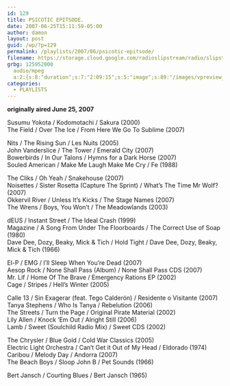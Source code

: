```yaml
---
id: 129
title: PSICOTIC EPITSODE.
date: 2007-06-25T15:11:59-05:00
author: damon
layout: post
guid: /wp/?p=129
permalink: /playlists/2007/06/psicotic-epitsode/
filename: https://storage.cloud.google.com/radioslipstream/radio/slipstream-s4e07.mp3
grbg: 125952000
  audio/mpeg
  a:2:{s:8:"duration";s:7:"2:09:15";s:5:"image";s:89:"/images/vpreview_center.png";}
categories:
  - PLAYLISTS
---
```


**originally aired June 25, 2007**

Susumu Yokota / Kodomotachi / Sakura (2000)  
The Field / Over The Ice / From Here We Go To Sublime (2007)

Nits / The Rising Sun / Les Nuits (2005)  
John Vanderslice / The Tower / Emerald City (2007)  
Bowerbirds / In Our Talons / Hymns for a Dark Horse (2007)  
Souled American / Make Me Laugh Make Me Cry / Fe (1988)

The Cliks / Oh Yeah / Snakehouse (2007)  
Noisettes / Sister Rosetta (Capture The Sprint) / What’s The Time Mr Wolf? (2007)  
Okkervil River / Unless It’s Kicks / The Stage Names (2007)  
The Wrens / Boys, You Won’t / The Meadowlands (2003)

dEUS / Instant Street / The Ideal Crash (1999)  
Magazine / A Song From Under The Floorboards / The Correct Use of Soap (1980)  
Dave Dee, Dozy, Beaky, Mick & Tich / Hold Tight / Dave Dee, Dozy, Beaky, Mick & Tich (1966)

El-P / EMG / I’ll Sleep When You’re Dead (2007)  
Aesop Rock / None Shall Pass (Album) / None Shall Pass CDS (2007)  
Mr. Lif / Home Of The Brave / Emergency Rations EP (2002)  
Cage / Stripes / Hell’s Winter (2005)

Calle 13 / Sin Exagerar (feat. Tego Calderón) / Residente o Visitante (2007)  
Tanya Stephens / Who Is Tanya / Rebelution (2006)  
The Streets / Turn the Page / Original Pirate Material (2002)  
Lily Allen / Knock ‘Em Out / Alright Still (2006)  
Lamb / Sweet (Soulchild Radio Mix) / Sweet CDS (2002)

The Chrysler / Blue Gold / Cold War Classics (2005)  
Electric Light Orchestra / Can’t Get it Out of My Head / Eldorado (1974)  
Caribou / Melody Day / Andorra (2007)  
The Beach Boys / Sloop John B / Pet Sounds (1966)

Bert Jansch / Courting Blues / Bert Jansch (1965)
